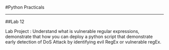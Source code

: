 #Python Practicals

---

##Lab 12


Lab Project : Understand what is vulnerable regular expressions, demonstrate 
that how you can deploy a python script that demonstrate early detection of DoS Attack
 by identifying evil RegEx or vulnerable regEx.


